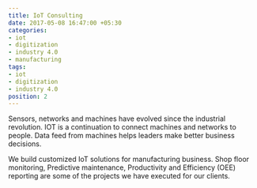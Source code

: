 ```yaml
---
title: IoT Consulting
date: 2017-05-08 16:47:00 +05:30
categories:
- iot
- digitization
- industry 4.0
- manufacturing
tags:
- iot
- digitization
- industry 4.0
position: 2
---
```


Sensors, networks and machines have evolved since the industrial revolution. IOT is a continuation to connect machines and networks to people. Data feed from machines helps leaders make better business decisions.

We build customized IoT solutions for manufacturing business. Shop floor monitoring, Predictive maintenance, Productivity and Efficiency (OEE) reporting are some of the projects we have executed for our clients.